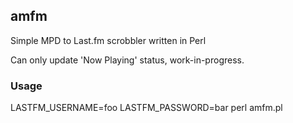 ## amfm

Simple MPD to Last.fm scrobbler written in Perl

Can only update 'Now Playing' status, work-in-progress.

### Usage

LASTFM_USERNAME=foo LASTFM_PASSWORD=bar perl amfm.pl

